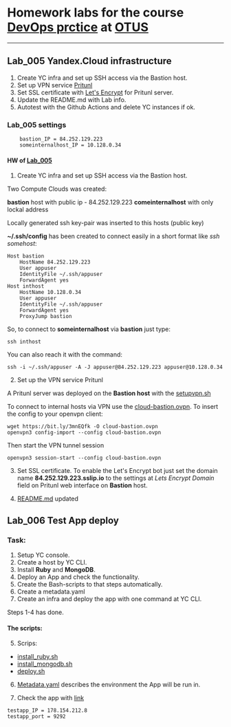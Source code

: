 # Homework labs for the course [DevOps prctice](https://otus.ru/lessons/devops-praktiki-i-instrumenty) at [OTUS](https://otus.ru)
------------------------------------------------------------

## Lab_005 Yandex.Cloud infrastructure<a name="Lab_005"></a>
1. Create YC infra and set up SSH access via the Bastion host.
2. Set up VPN service [Pritunl](https://pritunl.com/)
3. Set SSL certificate with [Let's Encrypt](https://letsencrypt.org/) for Pritunl server.
4. Update the README.md with Lab info.
5. Autotest with the Github Actions and delete YC instances if ok.

### Lab_005 settings
```
    bastion_IP = 84.252.129.223
    someinternalhost_IP = 10.128.0.34
```
#### HW of [Lab_005](#Lab_005)
1. Create YC infra and set up SSH access via the Bastion host.

Two Compute Clouds was created:

**bastion** host with public ip - 84.252.129.223
**comeinternalhost** with only lockal address

Locally generated ssh key-pair was inserted to this hosts (public key)

**~/.ssh/config** has been created to connect easily in a short format like *ssh somehost*:

```
Host bastion
    HostName 84.252.129.223
    User appuser
    IdentityFile ~/.ssh/appuser
    ForwardAgent yes
Host inthost
    HostName 10.128.0.34
    User appuser
    IdentityFile ~/.ssh/appuser
    ForwardAgent yes
    ProxyJump bastion
```
So, to connect to **someinternalhost** via **bastion** just type:
```
ssh inthost
```
You can also reach it with the command:
```
ssh -i ~/.ssh/appuser -A -J appuser@84.252.129.223 appuser@10.128.0.34
```

2. Set up the VPN service Pritunl

A Pritunl server was deployed on the **Bastion host** with the [setupvpn.sh](https://github.com/Otus-DevOps-2021-08/laborxcom_infra/blob/cloud-bastion/setupvpn.sh)

To connect to internal hosts via VPN use the [cloud-bastion.ovpn](https://github.com/Otus-DevOps-2021-08/laborxcom_infra/blob/cloud-bastion/cloud-bastion.ovpn).
To insert the config to your openvpn client:
```
wget https://bit.ly/3mnEQfk -O cloud-bastion.ovpn
openvpn3 config-import --config cloud-bastion.ovpn
```
Then start the VPN tunnel session
```
openvpn3 session-start --config cloud-bastion.ovpn
```
3. Set SSL certificate.
To enable the Let's Encrypt bot just set the domain name **84.252.129.223.sslip.io** to the settings at *Lets Encrypt Domain* field on Pritunl web interface on **Bastion** host.

4. [README.md](https://github.com/Otus-DevOps-2021-08/laborxcom_infra/blob/cloud-bastion/README.md) updated

## Lab_006 Test App deploy<a name="Lab_006"></a>

### Task:
1. Setup YC console.
2. Create a host by YC CLI.
3. Install **Ruby** and **MongoDB**.
4. Deploy an App and check the functionality.
5. Create the Bash-scripts to that steps automatically.
6. Create a metadata.yaml 
7. Create an infra and deploy the app with one command at YC CLI.

Steps 1-4 has done.


#### The scripts:

5. Scrips:

* [install_ruby.sh](https://github.com/Otus-DevOps-2021-08/laborxcom_infra/blob/cloud-testapp/install_ruby.sh)
* [install_mongodb.sh](https://github.com/Otus-DevOps-2021-08/laborxcom_infra/blob/cloud-testapp/install_mongodb.sh)
* [deploy.sh](https://github.com/Otus-DevOps-2021-08/laborxcom_infra/blob/cloud-testapp/deploy.sh)


6. [Metadata.yaml](https://github.com/Otus-DevOps-2021-08/laborxcom_infra/blob/cloud-testapp/metadata.yaml) describes the environment the App will be run in.

7. Check the app with [link](https://178.154.212.8:9292)
```
testapp_IP = 178.154.212.8
testapp_port = 9292
```


